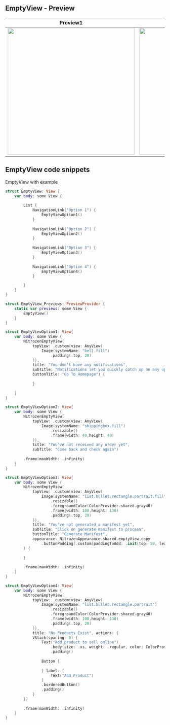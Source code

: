 ## EmptyView - Preview

| Preview1 | Preview2 | Preview3 | Preview4 |
| ---      | ---      | ---      | ---      |
| <img src="https://raw.githubusercontent.com/keyur-gofynd/nitrozen-ios/master/Example-Nitrozen-SwiftUI/Example-Nitrozen-SwiftUI/Preview%20Content/emptyview1.png" width="400"> | <img src="https://raw.githubusercontent.com/keyur-gofynd/nitrozen-ios/master/Example-Nitrozen-SwiftUI/Example-Nitrozen-SwiftUI/Preview%20Content/emptyview2.png" width="400"> | <img src="https://raw.githubusercontent.com/keyur-gofynd/nitrozen-ios/master/Example-Nitrozen-SwiftUI/Example-Nitrozen-SwiftUI/Preview%20Content/emptyview3.png" width="400"> | <img src="https://raw.githubusercontent.com/keyur-gofynd/nitrozen-ios/master/Example-Nitrozen-SwiftUI/Example-Nitrozen-SwiftUI/Preview%20Content/emptyview4.png" width="400"> |

## EmptyView code snippets
EmptyView with example
```swift
struct EmptyView: View {
    var body: some View {
        
        List {
            NavigationLink("Option 1") {
                EmptyViewOption1()
            }
            
            NavigationLink("Option 2") {
                EmptyViewOption2()
            }
            
            NavigationLink("Option 3") {
                EmptyViewOption3()
            }
            
            NavigationLink("Option 4") {
                EmptyViewOption4()
            }

        }
    }
}

struct EmptyView_Previews: PreviewProvider {
    static var previews: some View {
        EmptyView()
    }
}

struct EmptyViewOption1: View{
    var body: some View {
        NitrozenEmptyView(
            topView: .custom(view: AnyView(
                Image(systemName: "bell.fill")
                    .padding(.top, 20)
            )),
            title: "You don’t have any notifications",
            subTitle: "Notifications let you quickly catch up on any updates",
            buttonTitle: "Go To Homepage") {
                
            }
        
    }
}

struct EmptyViewOption2: View{
    var body: some View {
        NitrozenEmptyView(
            topView: .custom(view: AnyView(
                Image(systemName: "shippingbox.fill")
                    .resizable()
                    .frame(width: 40,height: 40)
            )),
            title: "You’ve not received any order yet",
            subTitle: "Come back and check again")
        
        .frame(maxWidth: .infinity)
    }
}

struct EmptyViewOption3: View{
    var body: some View {
        NitrozenEmptyView(
            topView: .custom(view: AnyView(
                Image(systemName: "list.bullet.rectangle.portrait.fill")
                    .resizable()
                    .foregroundColor(ColorProvider.shared.gray40)
                    .frame(width: 100,height: 130)
                    .padding(.top, 20)
            )),
            title: "You’ve not generated a manifest yet",
            subTitle: "Click on generate manifest to process",
            buttonTitle: "Generate Manifest",
            appearance: NitrozenAppearance.shared.emptyView.copy
                .buttonPadding(.custom(paddingToAdd: .init(top: 50, leading: 20, bottom: 20, trailing: 20)))
        ) {
            
        }
        
        .frame(maxWidth: .infinity)
    }
}

struct EmptyViewOption4: View{
    var body: some View {
        NitrozenEmptyView(
            topView: .custom(view: AnyView(
                Image(systemName: "list.bullet.rectangle.portrait")
                    .resizable()
                    .foregroundColor(ColorProvider.shared.gray40)
                    .frame(width: 100,height: 130)
                    .padding(.top, 20)
            )),
            title: "No Products Exist", actions: {
            VStack(spacing: 0) {
                Text("Add product to sell online")
                    .body(size: .xs, weight: .regular, color: ColorProvider.shared.gray80)
                    .padding()
                
                Button {
                    
                } label: {
                    Text("Add Product")
                }
                .borderedButton()
                .padding()
            }
        })
        
        .frame(maxWidth: .infinity)
    }
}


```
